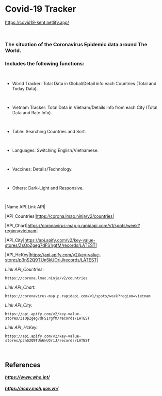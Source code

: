 # Covid-19 Tracker
https://covid19-kent.netlify.app/

<br>

### The situation of the Coronavirus Epidemic data around The World.
### Includes the following functions:
<br>

+ World Tracker: Total Data in Global/Detail info each Countries (Total and Today Data).
<br>

+ Vietnam Tracker: Total Data in Vietnam/Details info from each City (Total Data and Rate Info).
<br>

+ Table: Searching Countries and Sort.
<br>

+ Languages: Switching English/Vietnamese.
<br>

+ Vaccines: Details/Technology.
<br>

+ Others: Dark-Light and Responsive.
<br>

|Name API|Link API|

|API_Countries|https://corona.lmao.ninja/v2/countries|

|API_Chart|https://coronavirus-map.p.rapidapi.com/v1/spots/week?region=vietnam|

|API_City|https://api.apify.com/v2/key-value-stores/ZsOpZgeg7dFS1rgfM/records/LATEST|

|API_HcKey|https://api.apify.com/v2/key-value-stores/p3nS2Q9TUn6kUOriJ/records/LATEST|


_Link API_Countries:_
```
https://corona.lmao.ninja/v2/countries
```

_Link API_Chart:_
```
https://coronavirus-map.p.rapidapi.com/v1/spots/week?region=vietnam
```

_Link API_City:_
```
https://api.apify.com/v2/key-value-stores/ZsOpZgeg7dFS1rgfM/records/LATEST
```

_Link API_HcKey:_
```
https://api.apify.com/v2/key-value-stores/p3nS2Q9TUn6kUOriJ/records/LATEST
```
<br>

## References
#### _https://www.who.int/_
#### _https://ncov.moh.gov.vn/_
